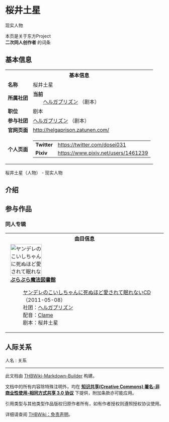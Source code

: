 # 桜井土星

<!-- source html: G:\repos\THBWiki-Markdown-Builder\THBWikiMarkdown\Temp\main\2\2a\ns0%3A%E6%A1%9C%E4%BA%95%E5%9C%9F%E6%98%9F.html -->

现实人物

本页是关于东方Project  
 **二次同人创作者** 的词条

## 基本信息

<table><tbody><tr><th colspan="3">基本信息</th></tr><tr><td class="label"><b>名称</b></td><td> 桜井土星 </td></tr><tr><td class="label"><b>所属社团</b></td><td><b>当前</b><div style="margin-left:2em;"><a href="./ヘルガプリズン.md" title="ヘルガプリズン">ヘルガプリズン</a> （剧本）</div></td></tr><tr><td class="label"><b>职位</b></td><td>剧本</td></tr><tr><td class="label"><b>参与社团</b></td><td><a href="./ヘルガプリズン.md" title="ヘルガプリズン">ヘルガプリズン</a> （剧本）</td></tr><tr><td class="label"><b>官网页面</b></td><td><a rel="nofollow" class="external free" href="http://helgaprison.zatunen.com/">http://helgaprison.zatunen.com/</a></td></tr><tr><td class="label"><b>个人页面</b></td><td><table border="0" cellspacing="0" cellpadding="0"><tbody><tr><td><b>Twitter</b></td><td><a rel="nofollow" class="external free" href="https://twitter.com/dosei031">https://twitter.com/dosei031</a></td></tr><tr><td><b>Pixiv</b></td><td><a rel="nofollow" class="external free" href="https://www.pixiv.net/users/1461239">https://www.pixiv.net/users/1461239</a></td></tr></tbody></table></td></tr></tbody></table>

桜井土星（人物） - 现实人物

## 介绍

## 参与作品

### 同人专辑

<table><tbody><tr><th colspan="2">曲目信息</th></tr><tr><td colspan="2" style="padding-left: 1em;"><div class="floatright"><a href="/%E6%96%87%E4%BB%B6:%E3%83%A4%E3%83%B3%E3%83%87%E3%83%AC%E3%81%AE%E3%81%93%E3%81%84%E3%81%97%E3%81%A1%E3%82%83%E3%82%93%E3%81%AB%E6%AD%BB%E3%81%AC%E3%81%BB%E3%81%A9%E6%84%9B%E3%81%95%E3%82%8C%E3%81%A6%E7%9C%A0%E3%82%8C%E3%81%AA%E3%81%84CD%E5%B0%81%E9%9D%A2.jpg" class="image" title="ヤンデレのこいしちゃんに死ぬほど愛されて眠れないCD"><img alt="ヤンデレのこいしちゃんに死ぬほど愛されて眠れないCD" src="https://upload.thwiki.cc/thumb/b/b6/%E3%83%A4%E3%83%B3%E3%83%87%E3%83%AC%E3%81%AE%E3%81%93%E3%81%84%E3%81%97%E3%81%A1%E3%82%83%E3%82%93%E3%81%AB%E6%AD%BB%E3%81%AC%E3%81%BB%E3%81%A9%E6%84%9B%E3%81%95%E3%82%8C%E3%81%A6%E7%9C%A0%E3%82%8C%E3%81%AA%E3%81%84CD%E5%B0%81%E9%9D%A2.jpg/100px-%E3%83%A4%E3%83%B3%E3%83%87%E3%83%AC%E3%81%AE%E3%81%93%E3%81%84%E3%81%97%E3%81%A1%E3%82%83%E3%82%93%E3%81%AB%E6%AD%BB%E3%81%AC%E3%81%BB%E3%81%A9%E6%84%9B%E3%81%95%E3%82%8C%E3%81%A6%E7%9C%A0%E3%82%8C%E3%81%AA%E3%81%84CD%E5%B0%81%E9%9D%A2.jpg" decoding="async" loading="lazy" width="100" height="100" srcset="https://upload.thwiki.cc/thumb/b/b6/%E3%83%A4%E3%83%B3%E3%83%87%E3%83%AC%E3%81%AE%E3%81%93%E3%81%84%E3%81%97%E3%81%A1%E3%82%83%E3%82%93%E3%81%AB%E6%AD%BB%E3%81%AC%E3%81%BB%E3%81%A9%E6%84%9B%E3%81%95%E3%82%8C%E3%81%A6%E7%9C%A0%E3%82%8C%E3%81%AA%E3%81%84CD%E5%B0%81%E9%9D%A2.jpg/150px-%E3%83%A4%E3%83%B3%E3%83%87%E3%83%AC%E3%81%AE%E3%81%93%E3%81%84%E3%81%97%E3%81%A1%E3%82%83%E3%82%93%E3%81%AB%E6%AD%BB%E3%81%AC%E3%81%BB%E3%81%A9%E6%84%9B%E3%81%95%E3%82%8C%E3%81%A6%E7%9C%A0%E3%82%8C%E3%81%AA%E3%81%84CD%E5%B0%81%E9%9D%A2.jpg 1.5x, https://upload.thwiki.cc/thumb/b/b6/%E3%83%A4%E3%83%B3%E3%83%87%E3%83%AC%E3%81%AE%E3%81%93%E3%81%84%E3%81%97%E3%81%A1%E3%82%83%E3%82%93%E3%81%AB%E6%AD%BB%E3%81%AC%E3%81%BB%E3%81%A9%E6%84%9B%E3%81%95%E3%82%8C%E3%81%A6%E7%9C%A0%E3%82%8C%E3%81%AA%E3%81%84CD%E5%B0%81%E9%9D%A2.jpg/200px-%E3%83%A4%E3%83%B3%E3%83%87%E3%83%AC%E3%81%AE%E3%81%93%E3%81%84%E3%81%97%E3%81%A1%E3%82%83%E3%82%93%E3%81%AB%E6%AD%BB%E3%81%AC%E3%81%BB%E3%81%A9%E6%84%9B%E3%81%95%E3%82%8C%E3%81%A6%E7%9C%A0%E3%82%8C%E3%81%AA%E3%81%84CD%E5%B0%81%E9%9D%A2.jpg 2x" data-file-width="515" data-file-height="515"></a></div><b><a href="/%E3%83%A4%E3%83%B3%E3%83%87%E3%83%AC%E3%81%AE%E3%81%93%E3%81%84%E3%81%97%E3%81%A1%E3%82%83%E3%82%93%E3%81%AB%E6%AD%BB%E3%81%AC%E3%81%BB%E3%81%A9%E6%84%9B%E3%81%95%E3%82%8C%E3%81%A6%E7%9C%A0%E3%82%8C%E3%81%AA%E3%81%84CD#2" title="ヤンデレのこいしちゃんに死ぬほど愛されて眠れないCD">ぶらぶら魔法図書館</a></b><dl><dd><a href="./ヤンデレのこいしちゃんに死ぬほど愛されて眠れないCD.md" title="ヤンデレのこいしちゃんに死ぬほど愛されて眠れないCD">ヤンデレのこいしちゃんに死ぬほど愛されて眠れないCD</a> （2011-05-08）<br>社团：<a href="./ヘルガプリズン.md" title="ヘルガプリズン">ヘルガプリズン</a><br>配音：<a href="./clame.md" title="clame" unred="">Clame</a><br>剧本：<a class="mw-selflink selflink">桜井土星</a><br></dd></dl></td></tr></tbody></table>



## 人际关系
人名
: 关系





---

此文档由 [THBWiki-Markdown-Builder](https://github.com/Delsin-Yu/THBWiki-Markdown-Builder) 构建。

文档中的所有内容除特殊注明外，均在 [**知识共享(Creative Commons) 署名-非商业性使用-相同方式共享 3.0 协议**](https://creativecommons.org/licenses/by-sa/3.0/deed.zh-hans) 下提供，附加条款亦可能应用。

引用类型与其他类型作品版权归原作者所有，如有作者授权则遵照授权协议使用。

详细请查阅 [THBWiki：免责声明](https://thbwiki.cc/THBWiki:%E5%85%8D%E8%B4%A3%E5%A3%B0%E6%98%8E)。


